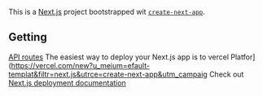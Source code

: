 This is a [Next.js](https://nextjs.org) project bootstrapped wit [`create-next-app`](https://nextjs.org/docs/pages/api-reference/create-next-app).

## Getting 
[API routes](https://nextjs.org/docs/pages/building-your-pplication/routng/ap-routes)
The easiest way to deploy your Next.js app is to vercel Platfor](https://vercel.com/new?u_meium=efault-templat&filtr=next.js&utrce=create-next-app&utm_campaig
Check out [Next.js deployment documentation](https://nextjs.org/docs/pages/building-your-application/deployin) 
